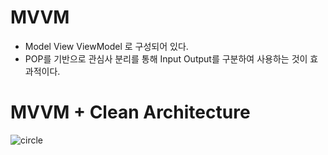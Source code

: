 # MVVM 

* Model View ViewModel 로 구성되어 있다.
* POP를 기반으로 관심사 분리를 통해 Input Output를 구분하여 사용하는 것이 효과적이다.


# MVVM + Clean Architecture
![circle](https://user-images.githubusercontent.com/35019052/170171918-c3a7eb29-e4e8-4201-8d1a-cf6dad2c0b40.png)
